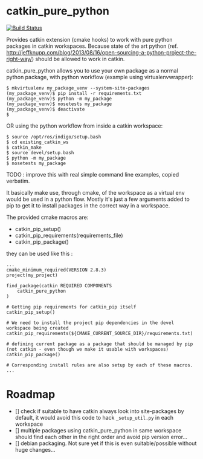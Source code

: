 catkin_pure_python
==================

[![Build Status](https://travis-ci.org/asmodehn/catkin_pure_python.svg?branch=indigo)](https://travis-ci.org/asmodehn/catkin_pure_python)

Provides catkin extension (cmake hooks) to work with pure python packages in catkin workspaces.
Because state of the art python (ref. http://jeffknupp.com/blog/2013/08/16/open-sourcing-a-python-project-the-right-way/) should be allowed to work in catkin.

catkin_pure_python allows you to use your own package as a normal python package, with python workflow (example using virtualenvwrapper):
```
$ mkvirtualenv my_package_venv --system-site-packages
(my_package_venv)$ pip install -r requirements.txt
(my_package_venv)$ python -m my_package
(my_package_venv)$ nosetests my_package
(my_package_venv)$ deactivate
$
```
OR using the python workflow from inside a catkin workspace:
```
$ source /opt/ros/indigo/setup.bash
$ cd existing_catkin_ws
$ catkin_make
$ source devel/setup.bash
$ python -m my_package
$ nosetests my_package
```
TODO : improve this with real simple command line examples, copied verbatim.

It basically make use, through cmake, of the workspace as a virtual env would be used in a python flow.
Mostly it's just a few arguments added to pip to get it to install packages in the correct way in a workspace.

The provided cmake macros are:

* catkin_pip_setup()
* catkin_pip_requirements(requirements_file)
* catkin_pip_package()

they can be used like this :
```
...
cmake_minimum_required(VERSION 2.8.3)
project(my_project)

find_package(catkin REQUIRED COMPONENTS
    catkin_pure_python
)

# Getting pip requirements for catkin_pip itself
catkin_pip_setup()

# We need to install the project pip dependencies in the devel workspace being created
catkin_pip_requirements(${CMAKE_CURRENT_SOURCE_DIR}/requirements.txt)

# defining current package as a package that should be managed by pip (not catkin - even though we make it usable with workspaces)
catkin_pip_package()

# Corresponding install rules are also setup by each of these macros.
...
```

Roadmap
=======

- [] check if suitable to have catkin always look into site-packages by default, it would avoid this code to hack `_setup_util.py` in each workspace
- [] multiple packages using catkin_pure_python in same workspace should find each other in the right order and avoid pip version error...
- [] debian packaging. Not sure yet if this is even suitable/possible without huge changes...
